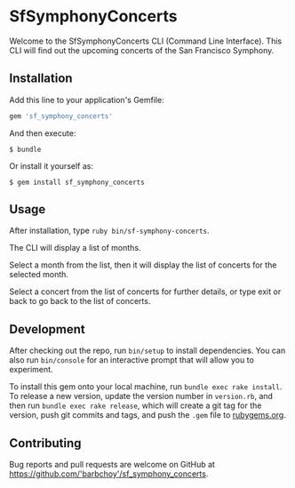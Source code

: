 # SfSymphonyConcerts

Welcome to the SfSymphonyConcerts CLI (Command Line Interface). This CLI will find out the upcoming concerts of the San Francisco Symphony. 

## Installation

Add this line to your application's Gemfile:

```ruby
gem 'sf_symphony_concerts'
```

And then execute:

    $ bundle

Or install it yourself as:

    $ gem install sf_symphony_concerts

## Usage

After installation, type `ruby bin/sf-symphony-concerts`.

The CLI will display a list of months.

Select a month from the list, then it will display the list of concerts for the selected month.

Select a concert from the list of concerts for further details, or type exit or back to go back to the list of concerts.

## Development

After checking out the repo, run `bin/setup` to install dependencies. You can also run `bin/console` for an interactive prompt that will allow you to experiment.

To install this gem onto your local machine, run `bundle exec rake install`. To release a new version, update the version number in `version.rb`, and then run `bundle exec rake release`, which will create a git tag for the version, push git commits and tags, and push the `.gem` file to [rubygems.org](https://rubygems.org).

## Contributing

Bug reports and pull requests are welcome on GitHub at https://github.com/'barbchoy'/sf_symphony_concerts.
